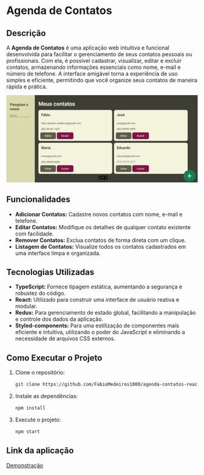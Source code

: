 # Agenda de Contatos

## Descrição
A **Agenda de Contatos** é uma aplicação web intuitiva e funcional desenvolvida para facilitar o gerenciamento de seus contatos pessoais ou profissionais. Com ela, é possível cadastrar, visualizar, editar e excluir contatos, armazenando informações essenciais como nome, e-mail e número de telefone. A interface amigável torna a experiência de uso simples e eficiente, permitindo que você organize seus contatos de maneira rápida e prática.

![Agenda de contatos](./agenda-de-contatos.png)

## Funcionalidades
- **Adicionar Contatos:** Cadastre novos contatos com nome, e-mail e telefone.
- **Editar Contatos:** Modifique os detalhes de qualquer contato existente com facilidade.
- **Remover Contatos:** Exclua contatos de forma direta com um clique.
- **Listagem de Contatos:** Visualize todos os contatos cadastrados em uma interface limpa e organizada.

## Tecnologias Utilizadas
- **TypeScript:** Fornece tipagem estática, aumentando a segurança e robustez do código.
- **React:** Utilizado para construir uma interface de usuário reativa e modular.
- **Redux:** Para gerenciamento de estado global, facilitando a manipulação e controle dos dados da aplicação.
- **Styled-components:** Para uma estilização de componentes mais eficiente e intuitiva, utilizando o poder do JavaScript e eliminando a necessidade de arquivos CSS externos.

## Como Executar o Projeto
1. Clone o repositório:
   ```bash
   git clone https://github.com/FabioMedeiros1000/agenda-contatos-react.git
   ```
2. Instale as dependências:
   ```bash
   npm install
   ```
3. Execute o projeto:
   ```bash
   npm start
   ```

## Link da aplicação
[Demonstração](https://agenda-contatos-react-tau.vercel.app/)
